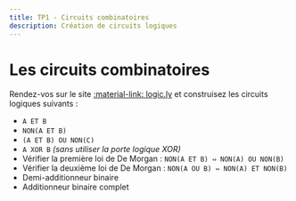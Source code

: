 ```yaml
---
title: TP1 - Circuits combinatoires
description: Création de circuits logiques
---
```


# Les circuits combinatoires

Rendez-vos sur le site [:material-link: logic.ly](lhttps://logic.ly/demo/) et construisez les circuits logiques suivants :

- `A ET B`
- `NON(A ET B)`
- `(A ET B) OU NON(C)`
- `A XOR B` *(sans utiliser la porte logique XOR)*
- Vérifier la première loi de De Morgan : `NON(A ET B) ⇔ NON(A) OU NON(B)`
- Vérifier la deuxième loi de De Morgan : `NON(A OU B) ⇔ NON(A) ET NON(B)`
- Demi-additionneur binaire
- Additionneur binaire complet